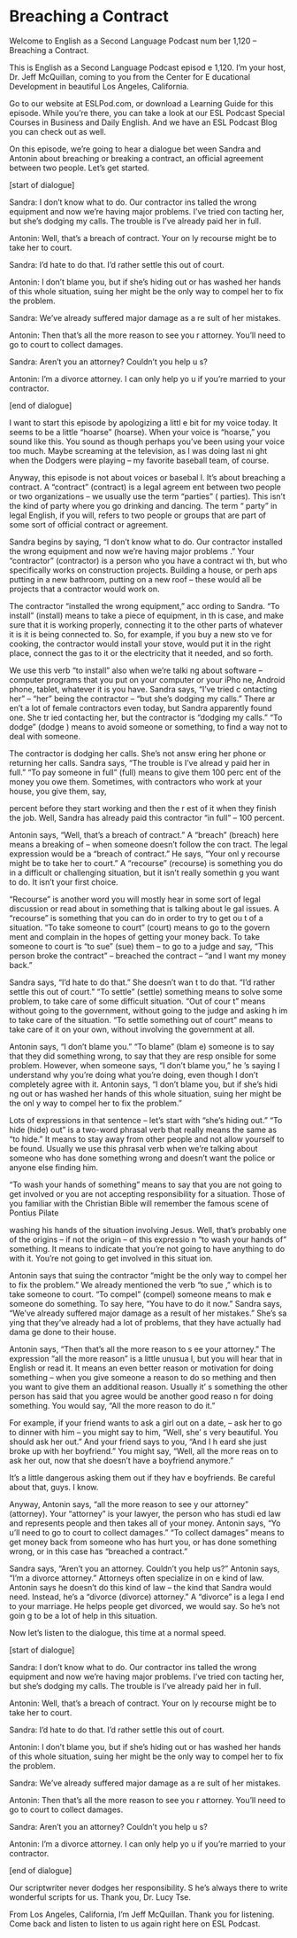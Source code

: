 # Breaching a Contract

Welcome to English as a Second Language Podcast num ber 1,120 – Breaching a Contract.

This is English as a Second Language Podcast episod e 1,120. I’m your host, Dr. Jeff McQuillan, coming to you from the Center for E ducational Development in beautiful Los Angeles, California.

Go to our website at ESLPod.com, or download a Learning Guide for this episode. While you’re there, you can take a look at  our ESL Podcast Special Courses in Business and Daily English. And we have an ESL Podcast Blog you can check out as well.

On this episode, we’re going to hear a dialogue bet ween Sandra and Antonin about breaching or breaking a contract, an official  agreement between two people. Let’s get started.

[start of dialogue]

Sandra: I don’t know what to do. Our contractor ins talled the wrong equipment and now we’re having major problems. I’ve tried con tacting her, but she’s dodging my calls. The trouble is I’ve already paid her in full.

Antonin: Well, that’s a breach of contract. Your on ly recourse might be to take her to court.

Sandra: I’d hate to do that. I’d rather settle this  out of court.

Antonin: I don’t blame you, but if she’s hiding out  or has washed her hands of this whole situation, suing her might be the only way to  compel her to fix the problem.

Sandra: We’ve already suffered major damage as a re sult of her mistakes.

Antonin: Then that’s all the more reason to see you r attorney. You’ll need to go to court to collect damages.

Sandra: Aren’t you an attorney? Couldn’t you help u s?

Antonin: I’m a divorce attorney. I can only help yo u if you’re married to your contractor.

[end of dialogue]

I want to start this episode by apologizing a littl e bit for my voice today. It seems to be a little “hoarse” (hoarse). When your voice is “hoarse,” you sound like this. You sound as though perhaps you’ve been using your voice too much. Maybe screaming at the television, as I was doing last ni ght when the Dodgers were playing – my favorite baseball team, of course.

Anyway, this episode is not about voices or basebal l. It’s about breaching a contract. A “contract” (contract) is a legal agreem ent between two people or two organizations – we usually use the term “parties” ( parties). This isn’t the kind of party where you go drinking and dancing. The term “ party” in legal English, if you will, refers to two people or groups that are part of some sort of official contract or agreement.

Sandra begins by saying, “I don’t know what to do. Our contractor installed the wrong equipment and now we’re having major problems .” Your “contractor” (contractor) is a person who you have a contract wi th, but who specifically works on construction projects. Building a house, or perh aps putting in a new bathroom, putting on a new roof – these would all be projects  that a contractor would work on.

The contractor “installed the wrong equipment,” acc ording to Sandra. “To install” (install) means to take a piece of equipment, in th is case, and make sure that it is working properly, connecting it to the other parts of whatever it is it is being connected to. So, for example, if you buy a new sto ve for cooking, the contractor would install your stove, would put it in the right  place, connect the gas to it or the electricity that it needed, and so forth.

We use this verb “to install” also when we’re talki ng about software – computer programs that you put on your computer or your iPho ne, Android phone, tablet, whatever it is you have. Sandra says, “I’ve tried c ontacting her” – “her” being the contractor – “but she’s dodging my calls.” There ar en’t a lot of female contractors even today, but Sandra apparently found one. She tr ied contacting her, but the contractor is “dodging my calls.” “To dodge” (dodge ) means to avoid someone or something, to find a way not to deal with someone.

The contractor is dodging her calls. She’s not answ ering her phone or returning her calls. Sandra says, “The trouble is I’ve alread y paid her in full.” “To pay someone in full” (full) means to give them 100 perc ent of the money you owe them. Sometimes, with contractors who work at your house, you give them, say,

 percent before they start working and then the r est of it when they finish the job. Well, Sandra has already paid this contractor “in full” – 100 percent.

Antonin says, “Well, that’s a breach of contract.” A “breach” (breach) here means a breaking of – when someone doesn’t follow the con tract. The legal expression would be a “breach of contract.” He says, “Your onl y recourse might be to take her to court.” A “recourse” (recourse) is something  you do in a difficult or challenging situation, but it isn’t really somethin g you want to do. It isn’t your first choice.

“Recourse” is another word you will mostly hear in some sort of legal discussion or read about in something that is talking about le gal issues. A “recourse” is something that you can do in order to try to get ou t of a situation. “To take someone to court” (court) means to go to the govern ment and complain in the hopes of getting your money back. To take someone to court is “to sue” (sue) them – to go to a judge and say, “This person broke  the contract” – breached the contract – “and I want my money back.”

Sandra says, “I’d hate to do that.” She doesn’t wan t to do that. “I’d rather settle this out of court.” “To settle” (settle) something means to solve some problem, to take care of some difficult situation. “Out of cour t” means without going to the government, without going to the judge and asking h im to take care of the situation. “To settle something out of court” means  to take care of it on your own, without involving the government at all.

Antonin says, “I don’t blame you.” “To blame” (blam e) someone is to say that they did something wrong, to say that they are resp onsible for some problem. However, when someone says, “I don’t blame you,” he ’s saying I understand why you’re doing what you’re doing, even though I don’t  completely agree with it. Antonin says, “I don’t blame you, but if she’s hidi ng out or has washed her hands of this whole situation, suing her might be the onl y way to compel her to fix the problem.”

Lots of expressions in that sentence – let’s start with “she’s hiding out.” “To hide (hide) out” is a two-word phrasal verb that really means the same as “to hide.” It means to stay away from other people and not allow yourself to be found. Usually we use this phrasal verb when we’re talking  about someone who has done something wrong and doesn’t want the police or  anyone else finding him.

“To wash your hands of something” means to say that  you are not going to get involved or you are not accepting responsibility for a situation. Those of you familiar with the Christian Bible will remember the  famous scene of Pontius Pilate

washing his hands of the situation involving Jesus.  Well, that’s probably one of the origins – if not the origin – of this expressio n “to wash your hands of” something. It means to indicate that you’re not going to have anything to do with it. You’re not going to get involved in this situat ion.

Antonin says that suing the contractor “might be the only way to compel her to fix the problem.” We already mentioned the verb “to sue ,” which is to take someone to court. “To compel” (compel) someone means to mak e someone do something. To say here, “You have to do it now.” Sandra says, “We’ve already suffered major damage as a result of her mistakes.” She’s sa ying that they’ve already had a lot of problems, that they have actually had dama ge done to their house.

Antonin says, “Then that’s all the more reason to s ee your attorney.” The expression “all the more reason” is a little unusua l, but you will hear that in English or read it. It means an even better reason or motivation for doing something – when you give someone a reason to do so mething and then you want to give them an additional reason. Usually it’ s something the other person has said that you agree would be another good reaso n for doing something. You would say, “All the more reason to do it.”

For example, if your friend wants to ask a girl out  on a date, – ask her to go to dinner with him – you might say to him, “Well, she’ s very beautiful. You should ask her out.” And your friend says to you, “And I h eard she just broke up with her boyfriend.” You might say, “Well, all the more reas on to ask her out, now that she doesn’t have a boyfriend anymore.”

It’s a little dangerous asking them out if they hav e boyfriends. Be careful about that, guys. I know.

Anyway, Antonin says, “all the more reason to see y our attorney” (attorney). Your “attorney” is your lawyer, the person who has studi ed law and represents people and then takes all of your money. Antonin says, “Yo u’ll need to go to court to collect damages.” “To collect damages” means to get  money back from someone who has hurt you, or has done something wrong, or in this case has “breached a contract.”

Sandra says, “Aren’t you an attorney. Couldn’t you help us?” Antonin says, “I’m a divorce attorney.” Attorneys often specialize in on e kind of law. Antonin says he doesn’t do this kind of law – the kind that Sandra would need. Instead, he’s a “divorce (divorce) attorney.” A “divorce” is a lega l end to your marriage. He helps people get divorced, we would say. So he’s not goin g to be a lot of help in this situation.

 Now let’s listen to the dialogue, this time at a normal speed.

[start of dialogue]

Sandra: I don’t know what to do. Our contractor ins talled the wrong equipment and now we’re having major problems. I’ve tried con tacting her, but she’s dodging my calls. The trouble is I’ve already paid her in full.

Antonin: Well, that’s a breach of contract. Your on ly recourse might be to take her to court.

Sandra: I’d hate to do that. I’d rather settle this  out of court.

Antonin: I don’t blame you, but if she’s hiding out  or has washed her hands of this whole situation, suing her might be the only way to  compel her to fix the problem.

Sandra: We’ve already suffered major damage as a re sult of her mistakes.

Antonin: Then that’s all the more reason to see you r attorney. You’ll need to go to court to collect damages.

Sandra: Aren’t you an attorney? Couldn’t you help u s?

Antonin: I’m a divorce attorney. I can only help yo u if you’re married to your contractor.

[end of dialogue]

Our scriptwriter never dodges her responsibility. S he’s always there to write wonderful scripts for us. Thank you, Dr. Lucy Tse.

From Los Angeles, California, I’m Jeff McQuillan. Thank you for listening. Come back and listen to listen to us again right here on  ESL Podcast.

